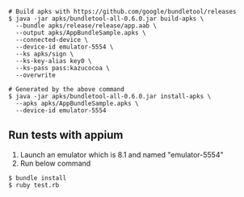 
```
# Build apks with https://github.com/google/bundletool/releases
$ java -jar apks/bundletool-all-0.6.0.jar build-apks \
  --bundle apks/release/release/app.aab \
  --output apks/AppBundleSample.apks \
  --connected-device \
  --device-id emulator-5554 \
  --ks apks/sign \
  --ks-key-alias key0 \
  --ks-pass pass:kazucocoa \
  --overwrite

# Generated by the above command
$ java -jar apks/bundletool-all-0.6.0.jar install-apks \
  --apks apks/AppBundleSample.apks \
  --device-id emulator-5554
```

## Run tests with appium
1. Launch an emulator which is 8.1 and named "emulator-5554"
2. Run below command

```
$ bundle install
$ ruby test.rb
```